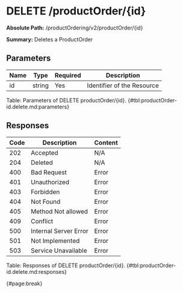 <!--
    ATTENTION: This file was generated via gradle!
               Do NOT manually edit this file! Any such changes will be overwritten!
-->

# DELETE /productOrder/{id}

**Absolute Path:** /productOrdering/v2/productOrder/{id}

**Summary:** Deletes a ProductOrder

## Parameters

| Name | Type | Required | Description |
| ------ | ------ | --- | ------------ |
| id | string | Yes | Identifier of the Resource |

Table: Parameters of DELETE productOrder/{id}. {#tbl:productOrder-id.delete.md:parameters}

## Responses

| Code | Description | Content |
|------|-------------|---------|
| 202 | Accepted | N/A |
| 204 | Deleted | N/A |
| 400 | Bad Request | Error |
| 401 | Unauthorized | Error |
| 403 | Forbidden | Error |
| 404 | Not Found | Error |
| 405 | Method Not allowed | Error |
| 409 | Conflict | Error |
| 500 | Internal Server Error | Error |
| 501 | Not Implemented | Error |
| 503 | Service Unavailable | Error |

Table: Responses of DELETE productOrder/{id}. {#tbl:productOrder-id.delete.md:responses}

{#page:break}
